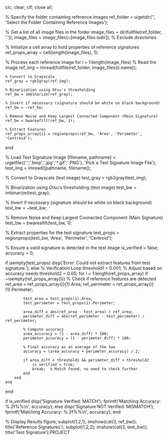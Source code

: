 clc; clear; clf; close all;

% Specify the folder containing reference images
ref_folder = uigetdir('', 'Select the Folder Containing Reference Images');

% Get a list of all image files in the folder
image_files = dir(fullfile(ref_folder, '.'));
image_files = image_files(~[image_files.isdir]);  % Exclude directories

% Initialize a cell array to hold properties of reference signatures
ref_props_array = cell(length(image_files), 1);

% Process each reference image
for i = 1:length(image_files)
    % Read the image
    ref_img = imread(fullfile(ref_folder, image_files(i).name));
    
    % Convert to Grayscale
    ref_gray = rgb2gray(ref_img);
    
    % Binarization using Otsu's thresholding
    ref_bw = imbinarize(ref_gray);
    
    % Invert if necessary (signature should be white on black background)
    ref_bw = ~ref_bw;
    
    % Remove Noise and Keep Largest Connected Component (Main Signature)
    ref_bw = bwareafilt(ref_bw, 1);
    
    % Extract Features
    ref_props_array{i} = regionprops(ref_bw, 'Area', 'Perimeter', 'Centroid');
end

% Load Test Signature Image
[filename, pathname] = uigetfile({'.';'.bmp';'.jpg';'*.gif';'.PNG'}, 'Pick a Test Signature Image File');
test_img = imread([pathname, filename]);

% Convert to Grayscale (test image)
test_gray = rgb2gray(test_img);

% Binarization using Otsu's thresholding (test image)
test_bw = imbinarize(test_gray);

% Invert if necessary (signature should be white on black background)
test_bw = ~test_bw;

% Remove Noise and Keep Largest Connected Component (Main Signature)
test_bw = bwareafilt(test_bw, 1);

% Extract properties for the test signature
test_props = regionprops(test_bw, 'Area', 'Perimeter', 'Centroid');

% Ensure a valid signature is detected in the test image
is_verified = false;
accuracy = 0;

if isempty(test_props)
    disp('Error: Could not extract features from test signature.');
else
    % Verification Loop
    threshold1 = 0.001; % Adjust based on accuracy needs
    threshold2 = 0.05;
    for i = 1:length(ref_props_array)
        if ~isempty(ref_props_array{i}) % Check if reference features are detected
            ref_area = ref_props_array{i}(1).Area;
            ref_perimeter = ref_props_array{i}(1).Perimeter;

            test_area = test_props(1).Area;
            test_perimeter = test_props(1).Perimeter;

            area_diff = abs(ref_area - test_area) / ref_area;
            perimeter_diff = abs(ref_perimeter - test_perimeter) / ref_perimeter;

            % Compute accuracy
            area_accuracy = (1 - area_diff) * 100;
            perimeter_accuracy = (1 - perimeter_diff) * 100;
            
            % Final accuracy as an average of the two
            accuracy = (area_accuracy + perimeter_accuracy) / 2;
            
            if area_diff < threshold1 && perimeter_diff < threshold2
                is_verified = true;
                break;  % Match found, no need to check further
            end
        end
    end
end

if is_verified
    disp('Signature Verified: MATCH');
    fprintf('Matching Accuracy: %.2f%%\n', accuracy);
else
    disp('Signature NOT Verified: MISMATCH');
    fprintf('Matching Accuracy: %.2f%%\n', accuracy);
end

% Display Results
figure;
subplot(1,2,1); imshow(cat(3, ref_bw)); title('Reference Signatures'); 
subplot(1,2,2); imshow(cat(3, test_bw)); title('Test Signature');PROJECT
